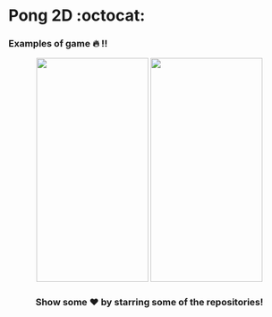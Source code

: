 # Pong 2D :octocat:

### Examples of game :fire: !!

<div class="row" align="center">
  <img src="./Documentation/video1.gif" width="200" height="400" />
  <img src="./Documentation/video2.gif" width="200" height="400" />
</div>

### <div align="center"> Show some ❤️ by starring some of the repositories! </div>
